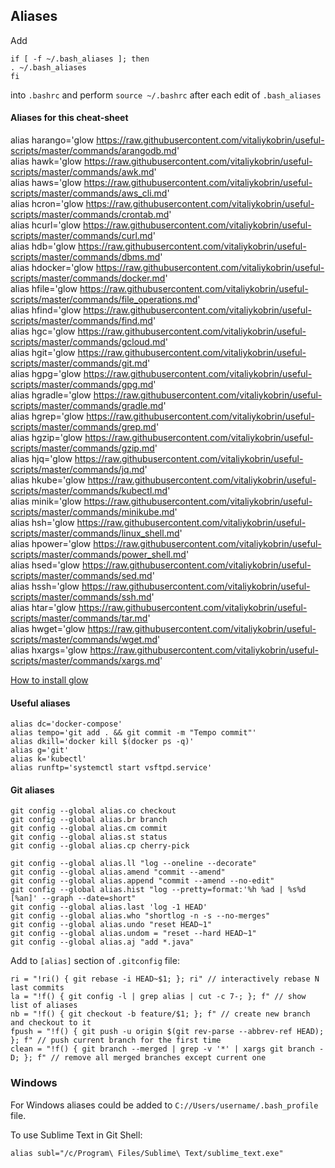 ## Aliases

Add

```
if [ -f ~/.bash_aliases ]; then
. ~/.bash_aliases
fi
```

into `.bashrc` and perform `source ~/.bashrc` after each edit of `.bash_aliases`

#### Aliases for this cheat-sheet
alias harango='glow https://raw.githubusercontent.com/vitaliykobrin/useful-scripts/master/commands/arangodb.md'  
alias hawk='glow https://raw.githubusercontent.com/vitaliykobrin/useful-scripts/master/commands/awk.md'  
alias haws='glow https://raw.githubusercontent.com/vitaliykobrin/useful-scripts/master/commands/aws_cli.md'  
alias hcron='glow https://raw.githubusercontent.com/vitaliykobrin/useful-scripts/master/commands/crontab.md'  
alias hcurl='glow https://raw.githubusercontent.com/vitaliykobrin/useful-scripts/master/commands/curl.md'  
alias hdb='glow https://raw.githubusercontent.com/vitaliykobrin/useful-scripts/master/commands/dbms.md'  
alias hdocker='glow https://raw.githubusercontent.com/vitaliykobrin/useful-scripts/master/commands/docker.md'  
alias hfile='glow https://raw.githubusercontent.com/vitaliykobrin/useful-scripts/master/commands/file_operations.md'  
alias hfind='glow https://raw.githubusercontent.com/vitaliykobrin/useful-scripts/master/commands/find.md'  
alias hgc='glow https://raw.githubusercontent.com/vitaliykobrin/useful-scripts/master/commands/gcloud.md'  
alias hgit='glow https://raw.githubusercontent.com/vitaliykobrin/useful-scripts/master/commands/git.md'  
alias hgpg='glow https://raw.githubusercontent.com/vitaliykobrin/useful-scripts/master/commands/gpg.md'  
alias hgradle='glow https://raw.githubusercontent.com/vitaliykobrin/useful-scripts/master/commands/gradle.md'  
alias hgrep='glow https://raw.githubusercontent.com/vitaliykobrin/useful-scripts/master/commands/grep.md'  
alias hgzip='glow https://raw.githubusercontent.com/vitaliykobrin/useful-scripts/master/commands/gzip.md'  
alias hjq='glow https://raw.githubusercontent.com/vitaliykobrin/useful-scripts/master/commands/jq.md'  
alias hkube='glow https://raw.githubusercontent.com/vitaliykobrin/useful-scripts/master/commands/kubectl.md'  
alias minik='glow https://raw.githubusercontent.com/vitaliykobrin/useful-scripts/master/commands/minikube.md'  
alias hsh='glow https://raw.githubusercontent.com/vitaliykobrin/useful-scripts/master/commands/linux_shell.md'  
alias hpower='glow https://raw.githubusercontent.com/vitaliykobrin/useful-scripts/master/commands/power_shell.md'  
alias hsed='glow https://raw.githubusercontent.com/vitaliykobrin/useful-scripts/master/commands/sed.md'  
alias hssh='glow https://raw.githubusercontent.com/vitaliykobrin/useful-scripts/master/commands/ssh.md'  
alias htar='glow https://raw.githubusercontent.com/vitaliykobrin/useful-scripts/master/commands/tar.md'  
alias hwget='glow https://raw.githubusercontent.com/vitaliykobrin/useful-scripts/master/commands/wget.md'  
alias hxargs='glow https://raw.githubusercontent.com/vitaliykobrin/useful-scripts/master/commands/xargs.md'  

[How to install glow](https://github.com/charmbracelet/glow)

#### Useful aliases

```
alias dc='docker-compose'
alias tempo='git add . && git commit -m "Tempo commit"'  
alias dkill='docker kill $(docker ps -q)'
alias g='git'
alias k='kubectl'
alias runftp='systemctl start vsftpd.service'
```


#### Git aliases
```
git config --global alias.co checkout  
git config --global alias.br branch  
git config --global alias.cm commit  
git config --global alias.st status  
git config --global alias.cp cherry-pick  
  
git config --global alias.ll "log --oneline --decorate" 
git config --global alias.amend "commit --amend"  
git config --global alias.append "commit --amend --no-edit"  
git config --global alias.hist "log --pretty=format:'%h %ad | %s%d [%an]' --graph --date=short"  
git config --global alias.last 'log -1 HEAD'  
git config --global alias.who "shortlog -n -s --no-merges"  
git config --global alias.undo "reset HEAD~1"  
git config --global alias.undom = "reset --hard HEAD~1"  
git config --global alias.aj "add *.java"  
```  
Add to `[alias]` section of `.gitconfig` file:  
```
ri = "!ri() { git rebase -i HEAD~$1; }; ri" // interactively rebase N last commits   
la = "!f() { git config -l | grep alias | cut -c 7-; }; f" // show list of aliases 
nb = "!f() { git checkout -b feature/$1; }; f" // create new branch and checkout to it 
fpush = "!f() { git push -u origin $(git rev-parse --abbrev-ref HEAD); }; f" // push current branch for the first time 
clean = "!f() { git branch --merged | grep -v '*' | xargs git branch -D; }; f" // remove all merged branches except current one 
```

### Windows
For Windows aliases could be added to `C://Users/username/.bash_profile` file.

To use Sublime Text in Git Shell:
```
alias subl="/c/Program\ Files/Sublime\ Text/sublime_text.exe"
```
